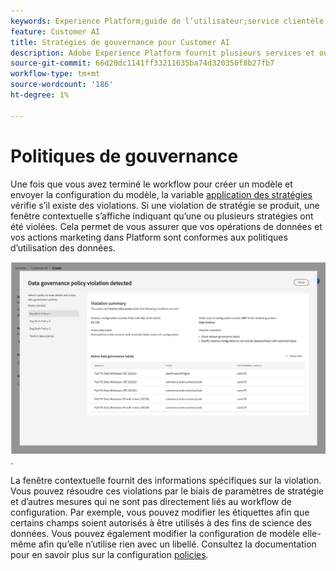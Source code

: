 ```yaml
---
keywords: Experience Platform;guide de l’utilisateur;service clientèle;rubriques les plus consultées;contrôles d’accès;créer un modèle ;
feature: Customer AI
title: Stratégies de gouvernance pour Customer AI
description: Adobe Experience Platform fournit plusieurs services et outils qui vous permettent de contrôler en toute confiance les données d’expérience collectées.
source-git-commit: 66d20dc1141ff33211635ba74d320350f8b27fb7
workflow-type: tm+mt
source-wordcount: '186'
ht-degree: 1%

---
```



# Politiques de gouvernance

Une fois que vous avez terminé le workflow pour créer un modèle et envoyer la configuration du modèle, la variable [application des stratégies](/help/data-governance/enforcement/auto-enforcement.md) vérifie s’il existe des violations. Si une violation de stratégie se produit, une fenêtre contextuelle s’affiche indiquant qu’une ou plusieurs stratégies ont été violées. Cela permet de vous assurer que vos opérations de données et vos actions marketing dans Platform sont conformes aux politiques d’utilisation des données.

![Une fenêtre contextuelle affichant des informations sur la violation de politique](../images/user-guide/policy-violation-popover-cai.png).

La fenêtre contextuelle fournit des informations spécifiques sur la violation. Vous pouvez résoudre ces violations par le biais de paramètres de stratégie et d’autres mesures qui ne sont pas directement liés au workflow de configuration. Par exemple, vous pouvez modifier les étiquettes afin que certains champs soient autorisés à être utilisés à des fins de science des données. Vous pouvez également modifier la configuration de modèle elle-même afin qu’elle n’utilise rien avec un libellé. Consultez la documentation pour en savoir plus sur la configuration [policies](/help/data-governance/policies/overview.md).